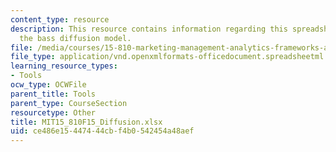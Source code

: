 ```yaml
---
content_type: resource
description: This resource contains information regarding this spreadsheet simulates
  the bass diffusion model.
file: /media/courses/15-810-marketing-management-analytics-frameworks-and-applications-fall-2015/ce486e15447444cbf4b0542454a48aef_MIT15_810F15_Diffusion.xlsx
file_type: application/vnd.openxmlformats-officedocument.spreadsheetml.sheet
learning_resource_types:
- Tools
ocw_type: OCWFile
parent_title: Tools
parent_type: CourseSection
resourcetype: Other
title: MIT15_810F15_Diffusion.xlsx
uid: ce486e15-4474-44cb-f4b0-542454a48aef
---
```

